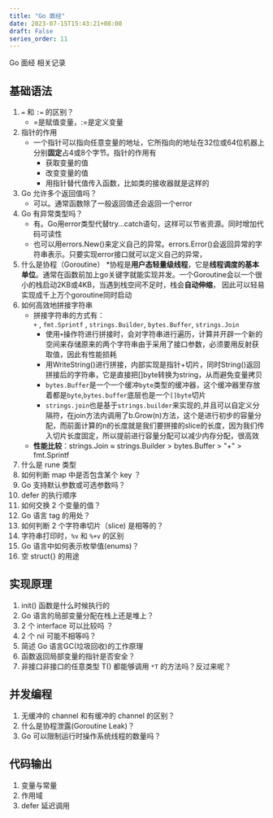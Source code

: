 ```yaml
---
title: "Go 面经"
date: 2023-07-15T15:43:21+08:00
draft: False
series_order: 11
---
```


Go 面经 相关记录

## 基础语法

1. `=` 和 `:=` 的区别？
   * =是赋值变量，:=是定义变量
2. 指针的作用
   * 一个指针可以指向任意变量的地址，它所指向的地址在32位或64位机器上分别**固定**占4或8个字节。指针的作用有
     * 获取变量的值
     * 改变变量的值
     * 用指针替代值传入函数，比如类的接收器就是这样的
3. Go 允许多个返回值吗？
   * 可以。通常函数除了一般返回值还会返回一个error
4. Go 有异常类型吗？
   * 有。Go用error类型代替try...catch语句，这样可以节省资源。同时增加代码可读性
   * 也可以用errors.New()来定义自己的异常。errors.Error()会返回异常的字符串表示。只要实现error接口就可以定义自己的异常，
5. 什么是协程（Goroutine）
   *协程是**用户态轻量级线程**，它是**线程调度的基本单位**。通常在函数前加上go关键字就能实现并发。一个Goroutine会以一个很小的栈启动2KB或4KB，当遇到栈空间不足时，栈会**自动伸缩**， 因此可以轻易实现成千上万个goroutine同时启动
6. 如何高效地拼接字符串
   * 拼接字符串的方式有：`+` , `fmt.Sprintf` , `strings.Builder`, `bytes.Buffer`, `strings.Join`
     * 使用`+`操作符进行拼接时，会对字符串进行遍历，计算并开辟一个新的空间来存储原来的两个字符串由于采用了接口参数，必须要用反射获取值，因此有性能损耗
     * 用WriteString()进行拼接，内部实现是指针+切片，同时String()返回拼接后的字符串，它是直接把[]byte转换为string，从而避免变量拷贝
     * `bytes.Buffer`是一个一个缓冲`byte`类型的缓冲器，这个缓冲器里存放着都是`byte`,`bytes.buffer`底层也是一个`[]byte`切片
     * `strings.join`也是基于`strings.builder`来实现的,并且可以自定义分隔符，在join方法内调用了b.Grow(n)方法，这个是进行初步的容量分配，而前面计算的n的长度就是我们要拼接的slice的长度，因为我们传入切片长度固定，所以提前进行容量分配可以减少内存分配，很高效
   * **性能比较**：strings.Join ≈ strings.Builder > bytes.Buffer > "+" > fmt.Sprintf
7. 什么是 rune 类型
8. 如何判断 map 中是否包含某个 key ？
9.  Go 支持默认参数或可选参数吗？
10. defer 的执行顺序
11. 如何交换 2 个变量的值？
12. Go 语言 tag 的用处？
13. 如何判断 2 个字符串切片（slice) 是相等的？
14. 字符串打印时，`%v` 和 `%+v` 的区别
15. Go 语言中如何表示枚举值(enums)？
16. 空 struct{} 的用途


## 实现原理

1. init() 函数是什么时候执行的
2. Go 语言的局部变量分配在栈上还是堆上？
3. 2 个 interface 可以比较吗 ？
4. 2 个 nil 可能不相等吗？
5. 简述 Go 语言GC(垃圾回收)的工作原理
6. 函数返回局部变量的指针是否安全？
7. 非接口非接口的任意类型 T() 都能够调用 `*T` 的方法吗？反过来呢？

## 并发编程

1. 无缓冲的 channel 和有缓冲的 channel 的区别？
2. 什么是协程泄露(Goroutine Leak)？
3. Go 可以限制运行时操作系统线程的数量吗？

## 代码输出

1. 变量与常量
2. 作用域
3. defer 延迟调用
